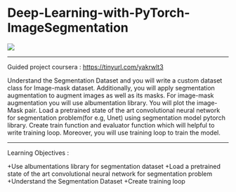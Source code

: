 # Deep-Learning-with-PyTorch-ImageSegmentation


<img src = "https://user-images.githubusercontent.com/81293137/163672729-6764219d-d4bf-4639-9620-d29727fbcdab.jpg">

---

Guided project coursera : https://tinyurl.com/yakrwlt3

Understand the Segmentation Dataset and you will write a custom dataset class for Image-mask dataset. Additionally, you will apply segmentation augmentation to augment images as well as its masks. For image-mask augmentation you will use albumentation library. You will plot the image-Mask pair. Load a pretrained state of the art convolutional neural network for segmentation problem(for e.g, Unet) using segmentation model pytorch library. Create train function and evaluator function which will helpful to write training loop. Moreover, you will use training loop to train the model.

---

Learning Objectives :

+Use albumentations library for segmentation dataset +Load a pretrained state of the art convolutional neural network for segmentation problem +Understand the Segmentation Dataset +Create training loop
